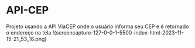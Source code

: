 # API-CEP
Projeto usando a API ViaCEP onde o usuário informa seu CEP e é retornado o endereço na tela
!(screencapture-127-0-0-1-5500-index-html-2023-11-15-21_53_18.png)

